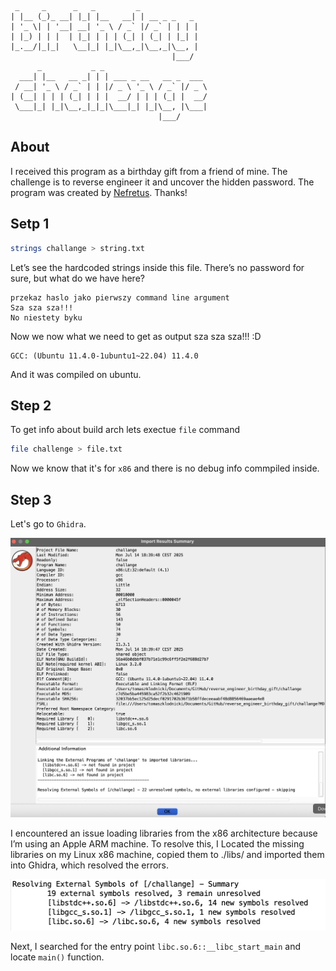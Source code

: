 ```
 _     _      _   _         _             
| |__ (_)_ __| |_| |__   __| | __ _ _   _ 
| '_ \| | '__| __| '_ \ / _` |/ _` | | | |
| |_) | | |  | |_| | | | (_| | (_| | |_| |
|_.__/|_|_|   \__|_| |_|\__,_|\__,_|\__, |
                                    |___/ 
      _           _ _                       
  ___| |__   __ _| | | ___ _ __   __ _  ___ 
 / __| '_ \ / _` | | |/ _ \ '_ \ / _` |/ _ \
| (__| | | | (_| | | |  __/ | | | (_| |  __/
 \___|_| |_|\__,_|_|_|\___|_| |_|\__, |\___|
                                 |___/      
```

## About

I received this program as a birthday gift from a friend of mine. The challenge is to reverse engineer it and uncover the hidden password. The program was created by [Nefretus](https://github.com/Nefretus). Thanks!

## Setp 1

```bash
strings challange > string.txt
```

Let’s see the hardcoded strings inside this file. There’s no password for sure, but what do we have here?

```
przekaz haslo jako pierwszy command line argument 
Sza sza sza!!!
No niestety byku
```

Now we now what we need to get as output sza sza sza!!! :D

```
GCC: (Ubuntu 11.4.0-1ubuntu1~22.04) 11.4.0
```

And it was compiled on ubuntu.

## Step 2

To get info about build arch lets exectue `file` command

```bash
file challenge > file.txt
```

Now we know that it's for `x86` and there is no debug info commpiled inside.

## Step 3

Let's go to `Ghidra`.

![import fail](ghidra_import_fail.png "fail to import required libs")

I encountered an issue loading libraries from the x86 architecture because I’m using an Apple ARM machine. To resolve this, I Located the missing libraries on my Linux x86 machine, copied them to ./libs/ and imported them into Ghidra, which resolved the errors.

![import success](resolve_ok.png "import success")

Next, I searched for the entry point `libc.so.6::__libc_start_main` and locate `main()` function.